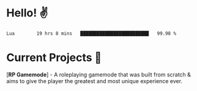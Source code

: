 # Hello! ✌️

<!--START_SECTION:waka-->
```text
Lua        19 hrs 8 mins   █████████████████████████   99.98 % 
```
<!--END_SECTION:waka-->

# Current Projects 🎨
[**RP Gamemode**] - A roleplaying gamemode that was built from scratch & aims to give the player the greatest and most unique experience ever.
